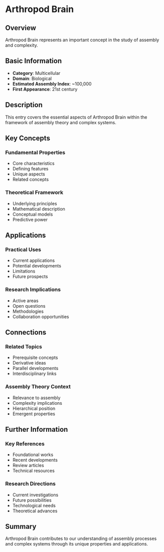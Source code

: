 # Arthropod Brain

## Overview

Arthropod Brain represents an important concept in the study of assembly and complexity.

## Basic Information

- **Category**: Multicellular
- **Domain**: Biological
- **Estimated Assembly Index**: ~100,000
- **First Appearance**: 21st century

## Description

This entry covers the essential aspects of Arthropod Brain within the framework of assembly theory and complex systems.

## Key Concepts

### Fundamental Properties
- Core characteristics
- Defining features
- Unique aspects
- Related concepts

### Theoretical Framework
- Underlying principles
- Mathematical description
- Conceptual models
- Predictive power

## Applications

### Practical Uses
- Current applications
- Potential developments
- Limitations
- Future prospects

### Research Implications
- Active areas
- Open questions
- Methodologies
- Collaboration opportunities

## Connections

### Related Topics
- Prerequisite concepts
- Derivative ideas
- Parallel developments
- Interdisciplinary links

### Assembly Theory Context
- Relevance to assembly
- Complexity implications
- Hierarchical position
- Emergent properties

## Further Information

### Key References
- Foundational works
- Recent developments
- Review articles
- Technical resources

### Research Directions
- Current investigations
- Future possibilities
- Technological needs
- Theoretical advances

## Summary

Arthropod Brain contributes to our understanding of assembly processes and complex systems through its unique properties and applications.
